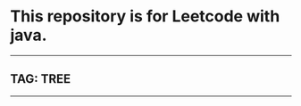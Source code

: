 # This repository is for Leetcode with java. 
--------------------------------------------
## TAG: TREE

------------

